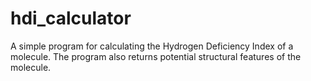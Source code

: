 # hdi_calculator
A simple program for calculating the Hydrogen Deficiency Index of a molecule. The program also returns potential structural features of the molecule.
